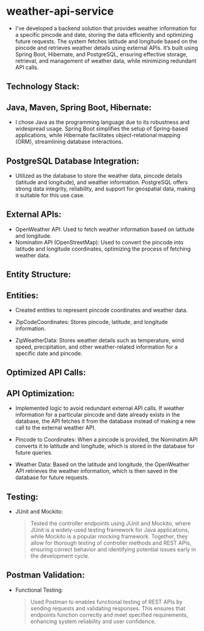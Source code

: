 # weather-api-service

* I've developed a backend solution that provides weather information for a specific pincode and date, storing the data efficiently and optimizing future requests. The system fetches latitude and longitude based on the pincode and retrieves weather details using external APIs. It’s built using Spring Boot, Hibernate, and PostgreSQL, ensuring effective storage, retrieval, and management of weather data, while minimizing redundant API calls.


## Technology Stack:

## Java, Maven, Spring Boot, Hibernate: 
* I chose Java as the programming language due to its robustness and widespread usage. Spring Boot simplifies the setup of Spring-based applications, while Hibernate facilitates object-relational mapping (ORM), streamlining database interactions.

## PostgreSQL Database Integration:
* Utilized as the database to store the weather data, pincode details (latitude and longitude), and weather information. PostgreSQL offers strong data integrity, reliability, and support for geospatial data, making it suitable for this use case.

## External APIs:
* OpenWeather API: Used to fetch weather information based on latitude and longitude.
* Nominatim API (OpenStreetMap): Used to convert the pincode into latitude and longitude coordinates, optimizing the process of fetching weather data.

## Entity Structure:
## Entities:

* Created entities to represent pincode coordinates and weather data.

* ZipCodeCoordinates: Stores pincode, latitude, and longitude information.
* ZipWeatherData: Stores weather details such as temperature, wind speed, precipitation, and other weather-related information for a specific date and pincode.

##  Optimized API Calls:
## API Optimization:
* Implemented logic to avoid redundant external API calls. If weather information for a particular pincode and date already exists in the database, the API fetches it from the database instead of making a new call to the external weather API.

* Pincode to Coordinates: When a pincode is provided, the Nominatim API converts it to latitude and longitude, which is stored in the database for future queries.
* Weather Data: Based on the latitude and longitude, the OpenWeather API retrieves the weather information, which is then saved in the database for future requests.

## Testing:

* JUnit and Mockito:
  > Tested the controller endpoints using JUnit and Mockito, where JUnit is a widely-used testing framework for Java applications, while Mockito is a popular mocking framework. Together, they allow for thorough testing of controller methods and REST APIs, ensuring correct behavior and identifying potential issues early in the development cycle.

## Postman Validation:

* Functional Testing:
  > Used Postman to enables functional testing of REST APIs by sending requests and validating responses. This ensures that endpoints function correctly and meet specified requirements, enhancing system reliability and user confidence.
